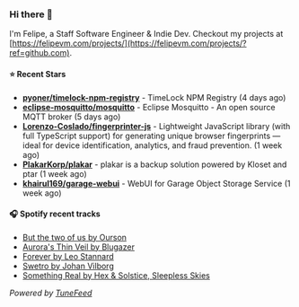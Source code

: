 ### Hi there 👋

I'm Felipe, a Staff Software Engineer & Indie Dev. Checkout my projects at [https://felipevm.com/projects/](https://felipevm.com/projects/?ref=github.com).

#### ⭐ Recent Stars
- **[pyoner/timelock-npm-registry](https://github.com/pyoner/timelock-npm-registry)** - TimeLock NPM Registry (4 days ago)
- **[eclipse-mosquitto/mosquitto](https://github.com/eclipse-mosquitto/mosquitto)** - Eclipse Mosquitto - An open source MQTT broker (5 days ago)
- **[Lorenzo-Coslado/fingerprinter-js](https://github.com/Lorenzo-Coslado/fingerprinter-js)** - Lightweight JavaScript library (with full TypeScript support) for generating unique browser fingerprints — ideal for device identification, analytics, and fraud prevention. (1 week ago)
- **[PlakarKorp/plakar](https://github.com/PlakarKorp/plakar)** - plakar is a backup solution powered by Kloset and ptar (1 week ago)
- **[khairul169/garage-webui](https://github.com/khairul169/garage-webui)** - WebUI for Garage Object Storage Service (1 week ago)

#### 🎧 Spotify recent tracks
- [But the two of us by Ourson](https://open.spotify.com/track/5lklAcSaegL0HSynxXrINi)
- [Aurora&#39;s Thin Veil by Blugazer](https://open.spotify.com/track/1k7wdiD5xpGSl389jFbeME)
- [Forever by Leo Stannard](https://open.spotify.com/track/1eUj6Lzd0yzWW3HXQUtKgS)
- [Swetro by Johan Vilborg](https://open.spotify.com/track/0rouXKWzISyGGFo8yuQcar)
- [Something Real by Hex &amp; Solstice, Sleepless Skies](https://open.spotify.com/track/6nfkhI3pKnUBUGeMiaToWV)

_Powered by [TuneFeed](https://tunefeed.app?ref=github.com)_
